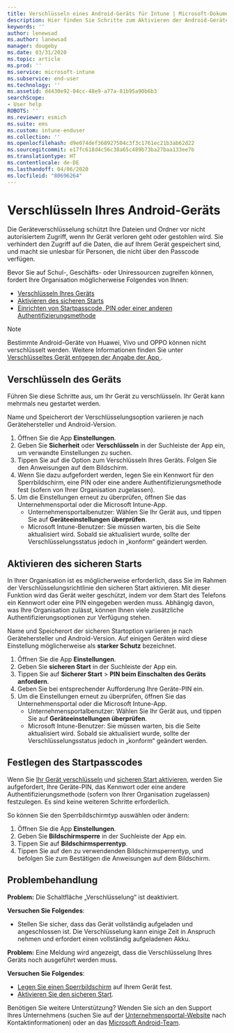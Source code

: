 ```yaml
---
title: Verschlüsseln eines Android-Geräts für Intune | Microsoft-Dokumentation
description: Hier finden Sie Schritte zum Aktivieren der Android-Geräteverschlüsselung, wenn diese für Intune erforderlich ist.
keywords: ''
author: lenewsad
ms.author: lanewsad
manager: dougeby
ms.date: 03/31/2020
ms.topic: article
ms.prod: ''
ms.service: microsoft-intune
ms.subservice: end-user
ms.technology: ''
ms.assetid: d4430e92-04cc-48e9-a77a-81b95a90b6b3
searchScope:
- User help
ROBOTS: ''
ms.reviewer: esmich
ms.suite: ems
ms.custom: intune-enduser
ms.collection: ''
ms.openlocfilehash: d9e074def368927504c3f3c1761ec21b3ab62d22
ms.sourcegitcommit: e17fc618d4c56c38a65c489b73ba27baa133ee7b
ms.translationtype: HT
ms.contentlocale: de-DE
ms.lasthandoff: 04/06/2020
ms.locfileid: "80696264"
---
```

# <a name="encrypting-your-android-device"></a>Verschlüsseln Ihres Android-Geräts

Die Geräteverschlüsselung schützt Ihre Dateien und Ordner vor nicht autorisiertem Zugriff, wenn Ihr Gerät verloren geht oder gestohlen wird. Sie verhindert den Zugriff auf die Daten, die auf Ihrem Gerät gespeichert sind, und macht sie unlesbar für Personen, die nicht über den Passcode verfügen. 

Bevor Sie auf Schul-, Geschäfts- oder Uniressourcen zugreifen können, fordert Ihre Organisation möglicherweise Folgendes von Ihnen:

* [Verschlüsseln Ihres Geräts](#encrypt-device)
* [Aktivieren des sicheren Starts](#enable-secure-startup)
* [Einrichten von Startpasscode, PIN oder einer anderen Authentifizierungsmethode](#set-startup-passcode)  

> [!Note]
> Bestimmte Android-Geräte von Huawei, Vivo und OPPO können nicht verschlüsselt werden. Weitere Informationen finden Sie unter [Verschlüsseltes Gerät entgegen der Angabe der App
](your-device-appears-encrypted-but-cp-says-otherwise-android.md).  

## <a name="encrypt-device"></a>Verschlüsseln des Geräts

Führen Sie diese Schritte aus, um Ihr Gerät zu verschlüsseln. Ihr Gerät kann mehrmals neu gestartet werden. 

Name und Speicherort der Verschlüsselungsoption variieren je nach Gerätehersteller und Android-Version. 

1. Öffnen Sie die App **Einstellungen**.
2. Geben Sie **Sicherheit** oder **Verschlüsseln** in der Suchleiste der App ein, um verwandte Einstellungen zu suchen.
3. Tippen Sie auf die Option zum Verschlüsseln Ihres Geräts. Folgen Sie den Anweisungen auf dem Bildschirm.  
4. Wenn Sie dazu aufgefordert werden, legen Sie ein Kennwort für den Sperrbildschirm, eine PIN oder eine andere Authentifizierungsmethode fest (sofern von Ihrer Organisation zugelassen). 
5. Um die Einstellungen erneut zu überprüfen, öffnen Sie das Unternehmensportal oder die Microsoft Intune-App.
    * Unternehmensportalbenutzer: Wählen Sie Ihr Gerät aus, und tippen Sie auf **Geräteeinstellungen überprüfen**. 
    * Microsoft Intune-Benutzer: Sie müssen warten, bis die Seite aktualisiert wird. Sobald sie aktualisiert wurde, sollte der Verschlüsselungsstatus jedoch in „konform“ geändert werden. 

## <a name="enable-secure-startup"></a>Aktivieren des sicheren Starts

In Ihrer Organisation ist es möglicherweise erforderlich, dass Sie im Rahmen der Verschlüsselungsrichtlinie den sicheren Start aktivieren. Mit dieser Funktion wird das Gerät weiter geschützt, indem vor dem Start des Telefons ein Kennwort oder eine PIN eingegeben werden muss. Abhängig davon, was Ihre Organisation zulässt, können Ihnen viele zusätzliche Authentifizierungsoptionen zur Verfügung stehen. 

Name und Speicherort der sicheren Startoption variieren je nach Gerätehersteller und Android-Version. Auf einigen Geräten wird diese Einstellung möglicherweise als **starker Schutz** bezeichnet. 

1. Öffnen Sie die App **Einstellungen**.
2. Geben Sie **sicheren Start** in der Suchleiste der App ein.
3. Tippen Sie auf **Sicherer Start** > **PIN beim Einschalten des Geräts anfordern**.
4. Geben Sie bei entsprechender Aufforderung Ihre Geräte-PIN ein.   
5. Um die Einstellungen erneut zu überprüfen, öffnen Sie das Unternehmensportal oder die Microsoft Intune-App.
    * Unternehmensportalbenutzer: Wählen Sie Ihr Gerät aus, und tippen Sie auf **Geräteeinstellungen überprüfen**. 
    * Microsoft Intune-Benutzer: Sie müssen warten, bis die Seite aktualisiert wird. Sobald sie aktualisiert wurde, sollte der Verschlüsselungsstatus jedoch in „konform“ geändert werden.  


## <a name="set-startup-passcode"></a>Festlegen des Startpasscodes   
Wenn Sie [Ihr Gerät verschlüsseln](#encrypt-device) und [sicheren Start aktivieren](#enable-secure-startup), werden Sie aufgefordert, Ihre Geräte-PIN, das Kennwort oder eine andere Authentifizierungsmethode (sofern von Ihrer Organisation zugelassen) festzulegen. Es sind keine weiteren Schritte erforderlich. 

So können Sie den Sperrbildschirmtyp auswählen oder ändern:

1. Öffnen Sie die App **Einstellungen**.
2. Geben Sie **Bildschirmsperre** in der Suchleiste der App ein.
3. Tippen Sie auf **Bildschirmsperrentyp**.
4. Tippen Sie auf den zu verwendenden Bildschirmsperrentyp, und befolgen Sie zum Bestätigen die Anweisungen auf dem Bildschirm.  

## <a name="troubleshoot"></a>Problembehandlung    
**Problem:** Die Schaltfläche „Verschlüsselung“ ist deaktiviert.   

**Versuchen Sie Folgendes**: 
* Stellen Sie sicher, dass das Gerät vollständig aufgeladen und angeschlossen ist. Die Verschlüsselung kann einige Zeit in Anspruch nehmen und erfordert einen vollständig aufgeladenen Akku.   

**Problem:** Eine Meldung wird angezeigt, dass die Verschlüsselung Ihres Geräts noch ausgeführt werden muss.  

**Versuchen Sie Folgendes**:
   *  [Legen Sie einen Sperrbildschirm](#set-startup-passcode) auf Ihrem Gerät fest. 
   * [Aktivieren Sie den sicheren Start](#enable-secure-startup).

Benötigen Sie weitere Unterstützung? Wenden Sie sich an den Support Ihres Unternehmens (suchen Sie auf der [Unternehmensportal-Website](https://go.microsoft.com/fwlink/?linkid=2010980) nach Kontaktinformationen) oder an das <a href="mailto:wintunedroidfbk@microsoft.com?subject=I'm having trouble with encryption on my Android device&body=Describe the issue you're experiencing here.">Microsoft Android-Team</a>.  
